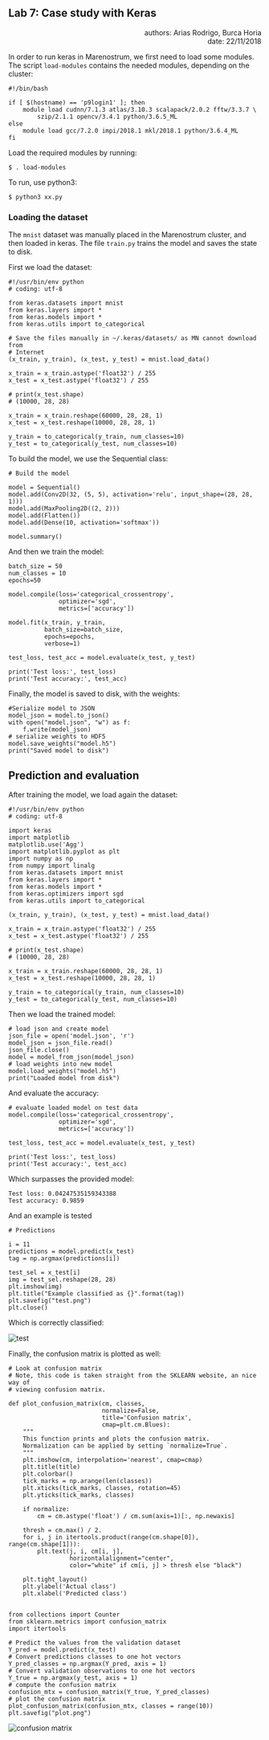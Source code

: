 ## Lab 7: Case study with Keras

<div style="text-align: right">authors: Arias Rodrigo, Burca Horia</div>

<div style="text-align: right">date: 22/11/2018</div>

In order to run keras in Marenostrum, we first need to load some modules. The script `load-modules` contains the needed modules, depending on the cluster:

	#!/bin/bash

	if [ $(hostname) == 'p9login1' ]; then
		module load cudnn/7.1.3 atlas/3.10.3 scalapack/2.0.2 fftw/3.3.7 \
			szip/2.1.1 opencv/3.4.1 python/3.6.5_ML
	else
		module load gcc/7.2.0 impi/2018.1 mkl/2018.1 python/3.6.4_ML
	fi

Load the required modules by running:

	$ . load-modules

To run, use python3:

	$ python3 xx.py

### Loading the dataset

The `mnist` dataset was manually placed in the Marenostrum cluster, and then loaded in keras. The file `train.py` trains the model and saves the state to disk.

First we load the dataset:

	#!/usr/bin/env python
	# coding: utf-8

	from keras.datasets import mnist
	from keras.layers import *
	from keras.models import *
	from keras.utils import to_categorical

	# Save the files manually in ~/.keras/datasets/ as MN cannot download from
	# Internet
	(x_train, y_train), (x_test, y_test) = mnist.load_data()

	x_train = x_train.astype('float32') / 255
	x_test = x_test.astype('float32') / 255

	# print(x_test.shape)
	# (10000, 28, 28)

	x_train = x_train.reshape(60000, 28, 28, 1)
	x_test = x_test.reshape(10000, 28, 28, 1)

	y_train = to_categorical(y_train, num_classes=10)
	y_test = to_categorical(y_test, num_classes=10)

To build the model, we use the Sequential class:

	# Build the model

	model = Sequential()
	model.add(Conv2D(32, (5, 5), activation='relu', input_shape=(28, 28, 1)))
	model.add(MaxPooling2D((2, 2)))
	model.add(Flatten())
	model.add(Dense(10, activation='softmax'))

	model.summary()

And then we train the model:

	batch_size = 50
	num_classes = 10
	epochs=50

	model.compile(loss='categorical_crossentropy',
				  optimizer='sgd',
				  metrics=['accuracy'])

	model.fit(x_train, y_train,
			  batch_size=batch_size,
			  epochs=epochs,
			  verbose=1)

	test_loss, test_acc = model.evaluate(x_test, y_test)

	print('Test loss:', test_loss)
	print('Test accuracy:', test_acc)


Finally, the model is saved to disk, with the weights:

	#Serialize model to JSON
	model_json = model.to_json()
	with open("model.json", "w") as f:
		f.write(model_json)
	# serialize weights to HDF5
	model.save_weights("model.h5")
	print("Saved model to disk")

## Prediction and evaluation

After training the model, we load again the dataset:

	#!/usr/bin/env python
	# coding: utf-8

	import keras
	import matplotlib
	matplotlib.use('Agg')
	import matplotlib.pyplot as plt
	import numpy as np
	from numpy import linalg
	from keras.datasets import mnist
	from keras.layers import *
	from keras.models import *
	from keras.optimizers import sgd
	from keras.utils import to_categorical

	(x_train, y_train), (x_test, y_test) = mnist.load_data()

	x_train = x_train.astype('float32') / 255
	x_test = x_test.astype('float32') / 255

	# print(x_test.shape)
	# (10000, 28, 28)

	x_train = x_train.reshape(60000, 28, 28, 1)
	x_test = x_test.reshape(10000, 28, 28, 1)

	y_train = to_categorical(y_train, num_classes=10)
	y_test = to_categorical(y_test, num_classes=10)

Then we load the trained model:

	# load json and create model
	json_file = open('model.json', 'r')
	model_json = json_file.read()
	json_file.close()
	model = model_from_json(model_json)
	# load weights into new model
	model.load_weights("model.h5")
	print("Loaded model from disk")

And evaluate the accuracy:

	# evaluate loaded model on test data
	model.compile(loss='categorical_crossentropy',
				  optimizer='sgd',
				  metrics=['accuracy'])

	test_loss, test_acc = model.evaluate(x_test, y_test)

	print('Test loss:', test_loss)
	print('Test accuracy:', test_acc)

Which surpasses the provided model:

	Test loss: 0.04247535159343388
	Test accuracy: 0.9859

And an example is tested

	# Predictions

	i = 11
	predictions = model.predict(x_test)
	tag = np.argmax(predictions[i])

	test_sel = x_test[i]
	img = test_sel.reshape(28, 28)
	plt.imshow(img)
	plt.title("Example classified as {}".format(tag))
	plt.savefig("test.png")
	plt.close()

Which is correctly classified:

![test](test.png)

Finally, the confusion matrix is plotted as well:

	# Look at confusion matrix
	# Note, this code is taken straight from the SKLEARN website, an nice way of
	# viewing confusion matrix.

	def plot_confusion_matrix(cm, classes,
							  normalize=False,
							  title='Confusion matrix',
							  cmap=plt.cm.Blues):
		"""
		This function prints and plots the confusion matrix.
		Normalization can be applied by setting `normalize=True`.
		"""
		plt.imshow(cm, interpolation='nearest', cmap=cmap)
		plt.title(title)
		plt.colorbar()
		tick_marks = np.arange(len(classes))
		plt.xticks(tick_marks, classes, rotation=45)
		plt.yticks(tick_marks, classes)

		if normalize:
			cm = cm.astype('float') / cm.sum(axis=1)[:, np.newaxis]

		thresh = cm.max() / 2.
		for i, j in itertools.product(range(cm.shape[0]), range(cm.shape[1])):
			plt.text(j, i, cm[i, j],
					 horizontalalignment="center",
					 color="white" if cm[i, j] > thresh else "black")

		plt.tight_layout()
		plt.ylabel('Actual class')
		plt.xlabel('Predicted class')


	from collections import Counter
	from sklearn.metrics import confusion_matrix
	import itertools

	# Predict the values from the validation dataset
	Y_pred = model.predict(x_test)
	# Convert predictions classes to one hot vectors
	Y_pred_classes = np.argmax(Y_pred, axis = 1)
	# Convert validation observations to one hot vectors
	Y_true = np.argmax(y_test, axis = 1)
	# compute the confusion matrix
	confusion_mtx = confusion_matrix(Y_true, Y_pred_classes)
	# plot the confusion matrix
	plot_confusion_matrix(confusion_mtx, classes = range(10))
	plt.savefig("plot.png")

![confusion matrix](plot.png)
